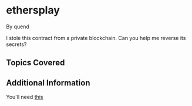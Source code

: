 # ethersplay

By quend



I stole this contract from a private blockchain. Can you help me reverse its secrets?
## Topics Covered

## Additional Information

You'll need [this](https://github.com/trailofbits/ethersplay)
